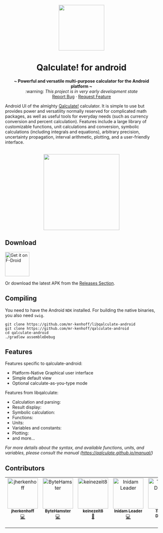 
<p align="center"><a href="https://github.com/jherkenhoff/qalculate-android"><img src="graphics/logo_shadow.svg" width="150"></a></p> 
<h1 align="center">
  Qalculate! for android
</h1>
<!-- description -->
<p align="center">
  <strong>~ Powerful and versatile multi-purpose calculator for the Android platform ~</strong>
  <br/>
  :warning: <i>This project is in very early development state</i>
    <br />
    <a href="https://github.com/mr-kenhoff/qalculate-android/issues/new">Report Bug</a>
    ·
    <a href="https://github.com/mr-kenhoff/qalculate-android/issues/new">Request Feature</a>
</p>
Android UI of the almighty <a href="https://qalculate.github.io">Qalculate!</a> calculator. It is simple to use but provides power and versatility normally reserved for complicated math packages, as well as useful tools for everyday needs (such as currency conversion and percent calculation). Features include a large library of customizable functions, unit calculations and conversion, symbolic calculations (including integrals and equations), arbitrary precision, uncertainty propagation, interval arithmetic, plotting, and a user-friendly interface.

<br/>
<br/>
<p align="center">
  <a href="readme/screenshot.png">
    <img src="readme/screenshot.png" width="250">
  </a>
</p>

## Download
[<img src="https://fdroid.gitlab.io/artwork/badge/get-it-on.png"
     alt="Get it on F-Droid"
     height="80">](https://f-droid.org/packages/com.jherkenhoff.qalculate/)

Or download the latest APK from the [Releases Section](https://github.com/jherkenhoff/qalculate-android/releases/latest).

## Compiling
You need to have the Android `NDK` installed. For building the native binaries, you also need `swig`.

```
git clone https://github.com/mr-kenhoff/libqalculate-android
git clone https://github.com/mr-kenhoff/qalculate-android
cd qalculate-android
./gradlew assembleDebug
```

## Features
Features specific to qalculate-android:

* Platform-Native Graphical user interface
* Simple default view
* Optional calculate-as-you-type mode

Features from libqalculate:

* Calculation and parsing:
* Result display:
* Symbolic calculation:
* Functions:
* Units:
* Variables and constants:
* Plotting:
* and more...

_For more details about the syntax, and available functions, units, and variables, please consult the manual (https://qalculate.github.io/manual/)_

## Contributors

<!-- ALL-CONTRIBUTORS-LIST:START - Do not remove or modify this section -->
<!-- prettier-ignore-start -->
<!-- markdownlint-disable -->
<table>
  <tbody>
    <tr>
      <td align="center" valign="top" width="14.28%"><a href="https://github.com/jherkenhoff"><img src="https://avatars.githubusercontent.com/u/22686781?v=4?s=100" width="100px;" alt="jherkenhoff"/><br /><sub><b>jherkenhoff</b></sub></a><br /><a href="#code-jherkenhoff" title="Code">💻</a></td>
      <td align="center" valign="top" width="14.28%"><a href="https://www.bytehamster.com"><img src="https://avatars.githubusercontent.com/u/5811634?v=4?s=100" width="100px;" alt="ByteHamster"/><br /><sub><b>ByteHamster</b></sub></a><br /><a href="#code-ByteHamster" title="Code">💻</a></td>
      <td align="center" valign="top" width="14.28%"><a href="https://github.com/keinezeit8"><img src="https://avatars.githubusercontent.com/u/59264615?v=4?s=100" width="100px;" alt="keinezeit8"/><br /><sub><b>keinezeit8</b></sub></a><br /><a href="#doc-keinezeit8" title="Documentation">📖</a></td>
      <td align="center" valign="top" width="14.28%"><a href="https://play.google.com/store/apps/details?id=com.inidamleader.ovtracker"><img src="https://avatars.githubusercontent.com/u/24585476?v=4?s=100" width="100px;" alt="Inidam Leader"/><br /><sub><b>Inidam Leader</b></sub></a><br /><a href="#code-inidamleader" title="Code">💻</a></td>
      <td align="center" valign="top" width="14.28%"><a href="http://hoverth.github.io"><img src="https://avatars.githubusercontent.com/u/31601374?v=4?s=100" width="100px;" alt="Thomas Dickson"/><br /><sub><b>Thomas Dickson</b></sub></a><br /><a href="#code-Hoverth" title="Code">💻</a></td>
      <td align="center" valign="top" width="14.28%"><a href="https://github.com/Poussinou"><img src="https://avatars.githubusercontent.com/u/19646549?v=4?s=100" width="100px;" alt="Poussinou"/><br /><sub><b>Poussinou</b></sub></a><br /><a href="#doc-Poussinou" title="Documentation">📖</a></td>
      <td align="center" valign="top" width="14.28%"><a href="https://squ1dd13.ink"><img src="https://avatars.githubusercontent.com/u/31861012?v=4?s=100" width="100px;" alt="Alex"/><br /><sub><b>Alex</b></sub></a><br /><a href="#code-squ1dd13" title="Code">💻</a></td>
    </tr>
  </tbody>
</table>

<!-- markdownlint-restore -->
<!-- prettier-ignore-end -->

<!-- ALL-CONTRIBUTORS-LIST:END -->
